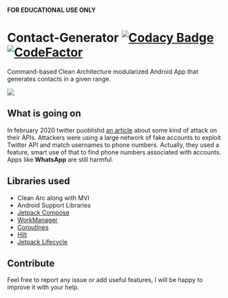 **FOR EDUCATIONAL USE ONLY**

# Contact-Generator  [![Codacy Badge](https://app.codacy.com/project/badge/Grade/d8494fdccda34464b15b7808920292af)](https://www.codacy.com/gh/mildroid/Contact-Generator/dashboard?utm_source=github.com&amp;utm_medium=referral&amp;utm_content=mildroid/Contact-Generator&amp;utm_campaign=Badge_Grade)  [![CodeFactor](https://www.codefactor.io/repository/github/mildroid/contact-generator/badge)](https://www.codefactor.io/repository/github/mildroid/contact-generator)
Command-based Clean Architecture modularized Android App that generates contacts in a given range.

![](https://media.giphy.com/media/dKNFdk5oIhRGGvFsoy/giphy.gif)

## What is going on
In february 2020 twitter puoblishd [an article](https://privacy.twitter.com/en/blog/2020/an-incident-impacting-your-account-identity) about some kind of attack on their APIs.
Attackers were using a large network of fake accounts to exploit Twitter API and match usernames to phone numbers. Actually, they used a feature, smart use of that to find
phone numbers associated with accounts.
Apps like **WhatsApp** are still harmful.

## Libraries used

*   Clean Arc along with MVI
*   Android Support Libraries
*   [Jetpack Compose](https://developer.android.com/jetpack/compose)
*   [WorkManager](https://developer.android.com/topic/libraries/architecture/workmanager)
*   [Coroutines](https://kotlinlang.org/docs/coroutines-overview.html)
*   [Hilt](https://dagger.dev/hilt/)
*   [Jetpack Lifecycle](https://developer.android.com/topic/libraries/architecture/lifecycle)

## Contribute
Feel free to report any issue or add useful features, I will be happy to improve it with your help.
